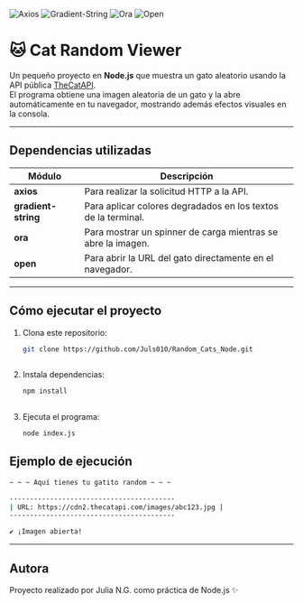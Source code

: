 ![Axios](https://img.shields.io/badge/Axios-671ddf?logo=axios&logoColor=white)
![Gradient-String](https://img.shields.io/badge/Gradient--String-ff69b4?logo=rainmeter&logoColor=white)
![Ora](https://img.shields.io/badge/Ora-FFA500?logo=clockify&logoColor=white)
![Open](https://img.shields.io/badge/Open-1E90FF?logo=googlechrome&logoColor=white)



# 🐱 Cat Random Viewer

Un pequeño proyecto en **Node.js** que muestra un gato aleatorio usando la API pública [TheCatAPI](https://thecatapi.com/).  
El programa obtiene una imagen aleatoria de un gato y la abre automáticamente en tu navegador, mostrando además efectos visuales en la consola.

---

## Dependencias utilizadas
| Módulo | Descripción |
|--------|--------------|
| **axios** | Para realizar la solicitud HTTP a la API. |
| **gradient-string** | Para aplicar colores degradados en los textos de la terminal. |
| **ora** | Para mostrar un spinner de carga mientras se abre la imagen. |
| **open** | Para abrir la URL del gato directamente en el navegador. |

---

## Cómo ejecutar el proyecto
1. Clona este repositorio:
   ```bash
   git clone https://github.com/Juls010/Random_Cats_Node.git
  
2. Instala dependencias:
   ```bash
   npm install
  
3. Ejecuta el programa:
   ```bash
   node index.js

## Ejemplo de ejecución

```bash
~ ~ ~ Aquí tienes tu gatito random ~ ~ ~

-----------------------------------------
| URL: https://cdn2.thecatapi.com/images/abc123.jpg |
-----------------------------------------

✔ ¡Imagen abierta!
```
------
## Autora
Proyecto realizado por Julia N.G. como práctica de Node.js ✨


  

